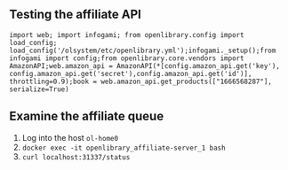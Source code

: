 ## Testing the affiliate API

```
import web; import infogami; from openlibrary.config import load_config; load_config('/olsystem/etc/openlibrary.yml');infogami._setup();from infogami import config;from openlibrary.core.vendors import AmazonAPI;web.amazon_api = AmazonAPI(*[config.amazon_api.get('key'), config.amazon_api.get('secret'),config.amazon_api.get('id')], throttling=0.9);book = web.amazon_api.get_products(["1666568287"], serialize=True)
```

## Examine the affiliate queue
1. Log into the host `ol-home0`
2. `docker exec -it openlibrary_affiliate-server_1 bash`
3. `curl localhost:31337/status`
